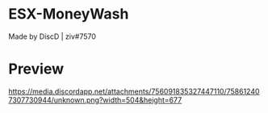 # ESX-MoneyWash
Made by DiscD | ziv#7570

# Preview
https://media.discordapp.net/attachments/756091835327447110/758612407307730944/unknown.png?width=504&height=677
